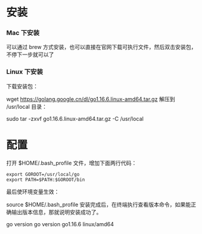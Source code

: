 # 安装

### Mac 下安装

可以通过 brew 方式安装，也可以直接在官网下载可执行文件，然后双击安装包，不停下一步就可以了


### Linux 下安装

下载安装包：

wget https://golang.google.cn/dl/go1.16.6.linux-amd64.tar.gz
解压到 /usr/local 目录：

sudo tar -zxvf go1.16.6.linux-amd64.tar.gz -C /usr/local

# 配置

打开 $HOME/.bash_profile 文件，增加下面两行代码：

```
export GOROOT=/usr/local/go
export PATH=$PATH:$GOROOT/bin
```

最后使环境变量生效：

source $HOME/.bash_profile
安装完成后，在终端执行查看版本命令，如果能正确输出版本信息，那就说明安装成功了。

go version
go version go1.16.6 linux/amd64